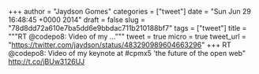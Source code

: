 
+++
author = "Jaydson Gomes"
categories = ["tweet"]
date = "Sun Jun 29 16:48:45 +0000 2014"
draft = false
slug = "78d8dd72a610e7ba5dd6e9bbdac711b210188bf7"
tags = ["tweet"]
title = """RT @codepo8: Video of my ..."""
tweet = true
micro = true
tweet_url = "https://twitter.com/jaydson/status/483290989604663296"
+++
RT @codepo8: Video of my keynote at #cpmx5 'the future of the open web" http://t.co/jBUw3126UJ
